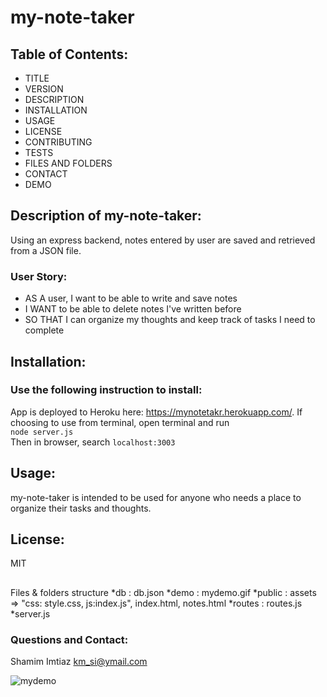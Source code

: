
# my-note-taker


## Table of Contents:
* TITLE
* VERSION
* DESCRIPTION
* INSTALLATION
* USAGE
* LICENSE
* CONTRIBUTING
* TESTS
* FILES AND FOLDERS
* CONTACT
* DEMO


## Description of my-note-taker:
Using an express backend, notes entered by user are saved and retrieved from a JSON file.

### User Story: 
* AS A user, I want to be able to write and save notes 
* I WANT to be able to delete notes I've written before 
* SO THAT I can organize my thoughts and keep track of tasks I need to complete


## Installation: 
### Use the following instruction to install: 

App is deployed to Heroku here: https://mynotetakr.herokuapp.com/. 
If choosing to use from terminal, open terminal and run    
`node server.js`   
Then in browser, search 
`localhost:3003`

## Usage: 
my-note-taker is intended to be used for anyone who needs a place to organize their tasks and thoughts. 


## License: 
MIT

##
Files & folders structure
*db 	: db.json
*demo 	: mydemo.gif
*public	: assets => "css: style.css, js:index.js", index.html, notes.html
*routes	: routes.js
*server.js


### Questions and Contact:
Shamim Imtiaz
km_si@ymail.com


![mydemo](https://user-images.githubusercontent.com/75001492/108604291-0101d100-737b-11eb-90e8-7a49c488a63e.gif)